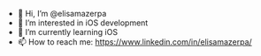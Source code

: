 - 👋 Hi, I’m @elisamazerpa
- 👀 I’m interested in iOS development
- 🌱 I’m currently learning iOS 
- 📫 How to reach me: https://www.linkedin.com/in/elisamazerpa/

<!---
elisamazerpa/elisamazerpa is a ✨ special ✨ repository because its `README.md` (this file) appears on your GitHub profile.
You can click the Preview link to take a look at your changes.
--->
